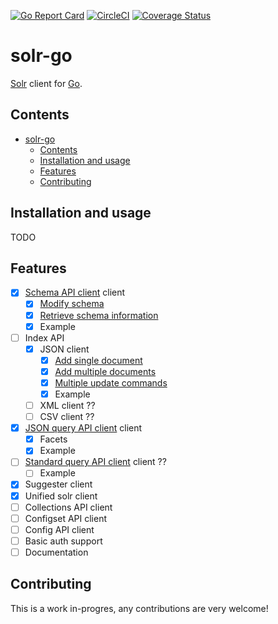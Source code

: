 [![Go Report Card](https://goreportcard.com/badge/github.com/stevenferrer/solr-go)](https://goreportcard.com/report/github.com/stevenferrer/solr-go)
[![CircleCI](https://circleci.com/gh/stevenferrer/solr-go.svg?style=shield)](https://circleci.com/gh/stevenferrer/solr-go)
[![Coverage Status](https://coveralls.io/repos/github/stevenferrer/solr-go/badge.svg?branch=master)](https://coveralls.io/github/stevenferrer/solr-go?branch=master)

# solr-go

[Solr](https://lucene.apache.org/solr/) client for [Go](http://go.dev/).

## Contents

- [solr-go](#solr-go)
  - [Contents](#contents)
  - [Installation and usage](#installation-and-usage)
  - [Features](#features)
  - [Contributing](#contributing)

## Installation and usage

TODO

## Features

- [x] [Schema API client](https://lucene.apache.org/solr/guide/8_5/schema-api.html) client
  - [x] [Modify schema](https://lucene.apache.org/solr/guide/8_5/schema-api.html#modify-the-schema)
  - [x] [Retrieve schema information](https://lucene.apache.org/solr/guide/8_5/schema-api.html#retrieve-schema-information)
  - [x] Example
- [ ] Index API
  - [x] JSON client
    - [x] [Add single document](https://lucene.apache.org/solr/guide/8_5/uploading-data-with-index-handlers.html#adding-a-single-json-document)
    - [x] [Add multiple documents](https://lucene.apache.org/solr/guide/8_5/uploading-data-with-index-handlers.html#adding-multiple-json-documents)
    - [x] [Multiple update commands](https://lucene.apache.org/solr/guide/8_5/uploading-data-with-index-handlers.html#sending-json-update-commands) 
	- [x] Example
  - [ ] XML client ??
  - [ ] CSV client ??
- [x] [JSON query API client](https://lucene.apache.org/solr/guide/8_5/json-query-dsl.html) client
  - [x] Facets
  - [x] Example
- [ ] [Standard query API client](https://lucene.apache.org/solr/guide/8_5/the-standard-query-parser.html#the-standard-query-parser) client ??
  - [ ] Example
- [x] Suggester client
- [x] Unified solr client
- [ ] Collections API client
- [ ] Configset API client
- [ ] Config API client
- [ ] Basic auth support
- [ ] Documentation

## Contributing

This is a work in-progres, any contributions are very welcome!
